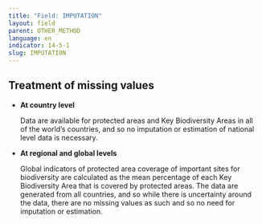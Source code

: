 ```yaml
---
title: "Field: IMPUTATION"
layout: field
parent: OTHER_METHOD
language: en
indicator: 14-5-1
slug: IMPUTATION
---
```

## Treatment of missing values
* **At country level**

    Data are available for protected areas and Key Biodiversity Areas in all of the world’s countries, and so no imputation or estimation of national level data is necessary.
* **At regional and global levels**

    Global indicators of protected area coverage of important sites for biodiversity are calculated as the mean percentage of each Key Biodiversity Area that is covered by protected areas. The data are generated from all countries, and so while there is uncertainty around the data, there are no missing values as such and so no need for imputation or estimation.